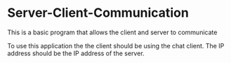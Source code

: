 # Server-Client-Communication
This is a basic program that allows the client and server to communicate

To use this application the the client should be using the chat client. The IP address should be the IP address of the server.
